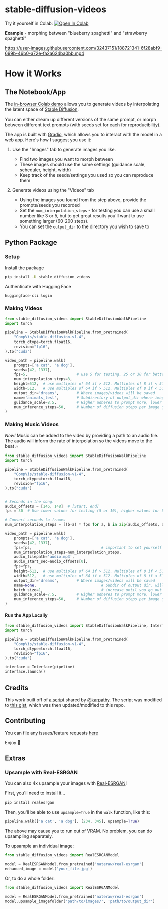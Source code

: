 # stable-diffusion-videos

Try it yourself in Colab: [![Open In Colab](https://colab.research.google.com/assets/colab-badge.svg)](https://colab.research.google.com/github/nateraw/stable-diffusion-videos/blob/main/stable_diffusion_videos.ipynb)

**Example** - morphing between "blueberry spaghetti" and "strawberry spaghetti"

https://user-images.githubusercontent.com/32437151/188721341-6f28abf9-699b-46b0-a72e-fa2a624ba0bb.mp4

# How it Works

## The Notebook/App

The [in-browser Colab demo](https://colab.research.google.com/github/nateraw/stable-diffusion-videos/blob/main/stable_diffusion_videos.ipynb) allows you to generate videos by interpolating the latent space of [Stable Diffusion](https://github.com/CompVis/stable-diffusion).

You can either dream up different versions of the same prompt, or morph between different text prompts (with seeds set for each for reproducibility).

The app is built with [Gradio](https://gradio.app/), which allows you to interact with the model in a web app. Here's how I suggest you use it:

1. Use the "Images" tab to generate images you like.

   - Find two images you want to morph between
   - These images should use the same settings (guidance scale, scheduler, height, width)
   - Keep track of the seeds/settings you used so you can reproduce them

2. Generate videos using the "Videos" tab
   - Using the images you found from the step above, provide the prompts/seeds you recorded
   - Set the `num_interpolation_steps` - for testing you can use a small number like 3 or 5, but to get great results you'll want to use something larger (60-200 steps).
   - You can set the `output_dir` to the directory you wish to save to

## Python Package

### Setup

Install the package

```bash
pip install -U stable_diffusion_videos
```

Authenticate with Hugging Face

```bash
huggingface-cli login
```

### Making Videos

```python
from stable_diffusion_videos import StableDiffusionWalkPipeline
import torch

pipeline = StableDiffusionWalkPipeline.from_pretrained(
    "CompVis/stable-diffusion-v1-4",
    torch_dtype=torch.float16,
    revision="fp16",
).to("cuda")

video_path = pipeline.walk(
    prompts=['a cat', 'a dog'],
    seeds=[42, 1337],
    fps=5,                      # use 5 for testing, 25 or 30 for better quality
    num_interpolation_steps=3,
    height=512,  # use multiples of 64 if > 512. Multiples of 8 if < 512.
    width=512,   # use multiples of 64 if > 512. Multiples of 8 if < 512.
    output_dir='dreams',        # Where images/videos will be saved
    name='animals_test',        # Subdirectory of output_dir where images/videos will be saved
    guidance_scale=8.5,         # Higher adheres to prompt more, lower lets model take the wheel
    num_inference_steps=50,     # Number of diffusion steps per image generated. 50 is good default
)
```

### Making Music Videos

_New!_ Music can be added to the video by providing a path to an audio file. The audio will inform the rate of interpolation so the videos move to the beat 🎶

```python
from stable_diffusion_videos import StableDiffusionWalkPipeline
import torch

pipeline = StableDiffusionWalkPipeline.from_pretrained(
    "CompVis/stable-diffusion-v1-4",
    torch_dtype=torch.float16,
    revision="fp16",
).to("cuda")


# Seconds in the song.
audio_offsets = [146, 148]  # [Start, end]
fps = 30  # Use lower values for testing (5 or 10), higher values for better quality (30 or 60)

# Convert seconds to frames
num_interpolation_steps = [(b-a) * fps for a, b in zip(audio_offsets, audio_offsets[1:])]

video_path = pipeline.walk(
    prompts=['a cat', 'a dog'],
    seeds=[42, 1337],
    fps=fps,                               # important to set yourself based on the num_interpolation_steps you defined
    num_interpolation_steps=num_interpolation_steps,
    audio_filepath='audio.mp3',
    audio_start_sec=audio_offsets[0],
    fps=fps,
    height=512,  # use multiples of 64 if > 512. Multiples of 8 if < 512.
    width=512,   # use multiples of 64 if > 512. Multiples of 8 if < 512.
    output_dir='dreams',        # Where images/videos will be saved
    name=None,                             # Subdir of output dir. will be timestamp by default
    batch_size=1,                          # increase until you go out of memory
    guidance_scale=7.5,         # Higher adheres to prompt more, lower lets model take the wheel
    num_inference_steps=50,     # Number of diffusion steps per image generated. 50 is good default
)
```

#### Run the App Locally

```python
from stable_diffusion_videos import StableDiffusionWalkPipeline, Interface
import torch

pipeline = StableDiffusionWalkPipeline.from_pretrained(
    "CompVis/stable-diffusion-v1-4",
    torch_dtype=torch.float16,
    revision="fp16",
).to("cuda")

interface = Interface(pipeline)
interface.launch()
```

## Credits

This work built off of [a script](https://gist.github.com/karpathy/00103b0037c5aaea32fe1da1af553355) shared by [@karpathy](https://github.com/karpathy). The script was modified to [this gist](https://gist.github.com/nateraw/c989468b74c616ebbc6474aa8cdd9e53), which was then updated/modified to this repo.

## Contributing

You can file any issues/feature requests [here](https://github.com/nateraw/stable-diffusion-videos/issues)

Enjoy 🤗

## Extras

### Upsample with Real-ESRGAN

You can also 4x upsample your images with [Real-ESRGAN](https://github.com/xinntao/Real-ESRGAN)!

First, you'll need to install it...

```bash
pip install realesrgan
```

Then, you'll be able to use `upsample=True` in the `walk` function, like this:

```python
pipeline.walk(['a cat', 'a dog'], [234, 345], upsample=True)
```

The above may cause you to run out of VRAM. No problem, you can do upsampling separately.

To upsample an individual image:

```python
from stable_diffusion_videos import RealESRGANModel

model = RealESRGANModel.from_pretrained('nateraw/real-esrgan')
enhanced_image = model('your_file.jpg')
```

Or, to do a whole folder:

```python
from stable_diffusion_videos import RealESRGANModel

model = RealESRGANModel.from_pretrained('nateraw/real-esrgan')
model.upsample_imagefolder('path/to/images/', 'path/to/output_dir')
```
